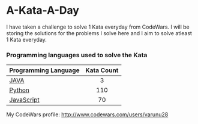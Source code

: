 # A-Kata-A-Day

I have taken a challenge to solve 1 Kata everyday from CodeWars. I will be storing the solutions for the problems I solve here and I aim to solve atleast 1 Kata everyday. 

### Programming languages used to solve the Kata


|    Programming Language  |    Kata Count  | 
|----------|:-------------:|
| [JAVA](https://github.com/varunu28/A-Kata-A-Day/tree/master/JAVA) | 3 | 
| [Python](https://github.com/varunu28/A-Kata-A-Day/tree/master/Python) | 110 | 
| [JavaScript](https://github.com/varunu28/A-Kata-A-Day/tree/master/Javascript) | 70 | 


My CodeWars profile: http://www.codewars.com/users/varunu28
